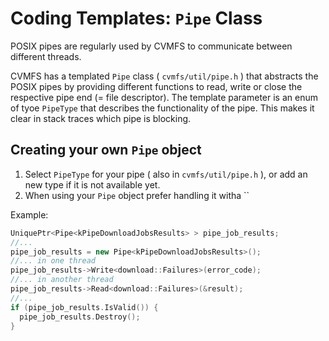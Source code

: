 # Coding Templates: `Pipe` Class

POSIX pipes are regularly used by CVMFS to communicate between different threads.

CVMFS has a templated `Pipe` class ( `cvmfs/util/pipe.h` ) that abstracts the POSIX pipes by providing different functions to read, write or close the respective pipe end (= file descriptor).
The template parameter is an enum of tyoe `PipeType` that describes the functionality of the pipe.
This makes it clear in stack traces which pipe is blocking.

## Creating your own `Pipe` object

1. Select `PipeType` for your pipe ( also in `cvmfs/util/pipe.h` ), or add an new type if it is not available yet.
2. When using your `Pipe` object prefer handling it witha ``

Example:
```c++
UniquePtr<Pipe<kPipeDownloadJobsResults> > pipe_job_results;
//...
pipe_job_results = new Pipe<kPipeDownloadJobsResults>();
//... in one thread
pipe_job_results->Write<download::Failures>(error_code);
//... in another thread
pipe_job_results->Read<download::Failures>(&result);
//...
if (pipe_job_results.IsValid()) {
  pipe_job_results.Destroy();
}
```